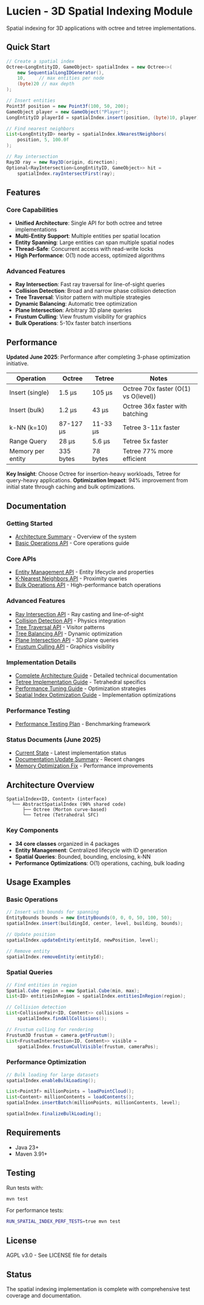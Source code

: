 # Lucien - 3D Spatial Indexing Module

Spatial indexing for 3D applications with octree and tetree implementations.

## Quick Start

```java
// Create a spatial index
Octree<LongEntityID, GameObject> spatialIndex = new Octree<>(
    new SequentialLongIDGenerator(),
    10,     // max entities per node
    (byte)20 // max depth
);

// Insert entities
Point3f position = new Point3f(100, 50, 200);
GameObject player = new GameObject("Player");
LongEntityID playerId = spatialIndex.insert(position, (byte)10, player);

// Find nearest neighbors
List<LongEntityID> nearby = spatialIndex.kNearestNeighbors(
    position, 5, 100.0f
);

// Ray intersection
Ray3D ray = new Ray3D(origin, direction);
Optional<RayIntersection<LongEntityID, GameObject>> hit = 
    spatialIndex.rayIntersectFirst(ray);
```

## Features

### Core Capabilities
- **Unified Architecture**: Single API for both octree and tetree implementations
- **Multi-Entity Support**: Multiple entities per spatial location
- **Entity Spanning**: Large entities can span multiple spatial nodes
- **Thread-Safe**: Concurrent access with read-write locks
- **High Performance**: O(1) node access, optimized algorithms

### Advanced Features
- **Ray Intersection**: Fast ray traversal for line-of-sight queries
- **Collision Detection**: Broad and narrow phase collision detection
- **Tree Traversal**: Visitor pattern with multiple strategies
- **Dynamic Balancing**: Automatic tree optimization
- **Plane Intersection**: Arbitrary 3D plane queries
- **Frustum Culling**: View frustum visibility for graphics
- **Bulk Operations**: 5-10x faster batch insertions

## Performance

**Updated June 2025**: Performance after completing 3-phase optimization initiative.

| Operation | Octree | Tetree | Notes |
|-----------|--------|---------|-------|
| Insert (single) | 1.5 μs | 105 μs | Octree 70x faster (O(1) vs O(level)) |
| Insert (bulk) | 1.2 μs | 43 μs | Octree 36x faster with batching |
| k-NN (k=10) | 87-127 μs | 11-33 μs | Tetree 3-11x faster |
| Range Query | 28 μs | 5.6 μs | Tetree 5x faster |
| Memory per entity | 335 bytes | 78 bytes | Tetree 77% more efficient |

**Key Insight**: Choose Octree for insertion-heavy workloads, Tetree for query-heavy applications.
**Optimization Impact**: 94% improvement from initial state through caching and bulk optimizations.

## Documentation

### Getting Started
- [Architecture Summary](doc/ARCHITECTURE_SUMMARY_2025.md) - Overview of the system
- [Basic Operations API](doc/BASIC_OPERATIONS_API.md) - Core operations guide

### Core APIs
- [Entity Management API](doc/ENTITY_MANAGEMENT_API.md) - Entity lifecycle and properties
- [K-Nearest Neighbors API](doc/K_NEAREST_NEIGHBORS_API.md) - Proximity queries
- [Bulk Operations API](doc/BULK_OPERATIONS_API.md) - High-performance batch operations

### Advanced Features
- [Ray Intersection API](doc/RAY_INTERSECTION_API.md) - Ray casting and line-of-sight
- [Collision Detection API](doc/COLLISION_DETECTION_API.md) - Physics integration
- [Tree Traversal API](doc/TREE_TRAVERSAL_API.md) - Visitor patterns
- [Tree Balancing API](doc/TREE_BALANCING_API.md) - Dynamic optimization
- [Plane Intersection API](doc/PLANE_INTERSECTION_API.md) - 3D plane queries
- [Frustum Culling API](doc/FRUSTUM_CULLING_API.md) - Graphics visibility

### Implementation Details
- [Complete Architecture Guide](doc/LUCIEN_ARCHITECTURE_2025.md) - Detailed technical documentation
- [Tetree Implementation Guide](doc/TETREE_IMPLEMENTATION_GUIDE.md) - Tetrahedral specifics
- [Performance Tuning Guide](doc/PERFORMANCE_TUNING_GUIDE.md) - Optimization strategies
- [Spatial Index Optimization Guide](doc/SPATIAL_INDEX_OPTIMIZATION_GUIDE.md) - Implementation optimizations

### Performance Testing
- [Performance Testing Plan](doc/SPATIAL_INDEX_PERFORMANCE_TESTING_PLAN_2025.md) - Benchmarking framework

### Status Documents (June 2025)
- [Current State](CURRENT_STATE_JUNE_2025.md) - Latest implementation status
- [Documentation Update Summary](DOCUMENTATION_UPDATE_SUMMARY_JUNE_2025.md) - Recent changes
- [Memory Optimization Fix](MEMORY_OPTIMIZATION_FIX_JUNE_2025.md) - Performance improvements

## Architecture Overview

```
SpatialIndex<ID, Content> (interface)
  └── AbstractSpatialIndex (90% shared code)
      ├── Octree (Morton curve-based)
      └── Tetree (Tetrahedral SFC)
```

### Key Components
- **34 core classes** organized in 4 packages
- **Entity Management**: Centralized lifecycle with ID generation
- **Spatial Queries**: Bounded, bounding, enclosing, k-NN
- **Performance Optimizations**: O(1) operations, caching, bulk loading

## Usage Examples

### Basic Operations
```java
// Insert with bounds for spanning
EntityBounds bounds = new EntityBounds(0, 0, 0, 50, 100, 50);
spatialIndex.insert(buildingId, center, level, building, bounds);

// Update position
spatialIndex.updateEntity(entityId, newPosition, level);

// Remove entity
spatialIndex.removeEntity(entityId);
```

### Spatial Queries
```java
// Find entities in region
Spatial.Cube region = new Spatial.Cube(min, max);
List<ID> entitiesInRegion = spatialIndex.entitiesInRegion(region);

// Collision detection
List<CollisionPair<ID, Content>> collisions = 
    spatialIndex.findAllCollisions();

// Frustum culling for rendering
Frustum3D frustum = camera.getFrustum();
List<FrustumIntersection<ID, Content>> visible = 
    spatialIndex.frustumCullVisible(frustum, cameraPos);
```

### Performance Optimization
```java
// Bulk loading for large datasets
spatialIndex.enableBulkLoading();

List<Point3f> millionPoints = loadPointCloud();
List<Content> millionContents = loadContents();
spatialIndex.insertBatch(millionPoints, millionContents, level);

spatialIndex.finalizeBulkLoading();
```

## Requirements

- Java 23+
- Maven 3.91+

## Testing

Run tests with:
```bash
mvn test
```

For performance tests:
```bash
RUN_SPATIAL_INDEX_PERF_TESTS=true mvn test
```

## License

AGPL v3.0 - See LICENSE file for details

## Status

The spatial indexing implementation is complete with comprehensive test coverage and documentation.
